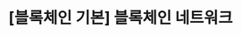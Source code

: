 ---
title: "[블록체인 기본] 블록체인 네트워크"
categories:
 - GroundX
tags: [Block, BlockHeader, HashPointer,BlockHeight, BlockGenerationCycle] 
toc: true
author_profile: true #profile sidebar 감추기
# sidebar:
#     nav: "docs" # 목차 사이드바
search: true #검색 피하기
---